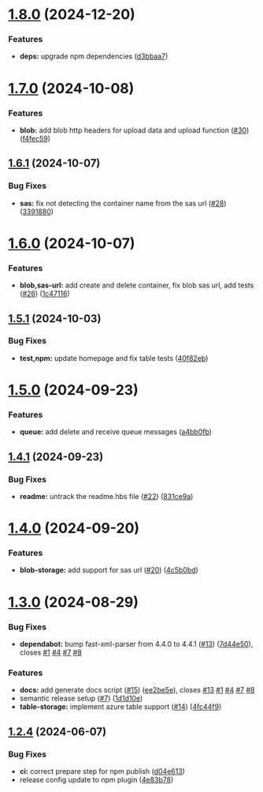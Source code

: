 # [1.8.0](https://github.com/akadenia/AkadeniaAzureStorage/compare/1.7.0...1.8.0) (2024-12-20)


### Features

* **deps:** upgrade npm dependencies ([d3bbaa7](https://github.com/akadenia/AkadeniaAzureStorage/commit/d3bbaa7aaab3b95161cb82193dedb7a96983eff0))

# [1.7.0](https://github.com/akadenia/AkadeniaAzureStorage/compare/1.6.1...1.7.0) (2024-10-08)


### Features

* **blob:** add blob http headers for upload data and upload function ([#30](https://github.com/akadenia/AkadeniaAzureStorage/issues/30)) ([f4fec59](https://github.com/akadenia/AkadeniaAzureStorage/commit/f4fec59a087e566f58ece6c1e41a9c25e219907a))

## [1.6.1](https://github.com/akadenia/AkadeniaAzureStorage/compare/1.6.0...1.6.1) (2024-10-07)


### Bug Fixes

* **sas:** fix not detecting the container name from the sas url ([#28](https://github.com/akadenia/AkadeniaAzureStorage/issues/28)) ([3391880](https://github.com/akadenia/AkadeniaAzureStorage/commit/3391880e02b181576cc992aad07b8d39fcef0034))

# [1.6.0](https://github.com/akadenia/AkadeniaAzureStorage/compare/1.5.1...1.6.0) (2024-10-07)


### Features

* **blob,sas-url:** add create and delete container, fix blob sas url, add tests ([#26](https://github.com/akadenia/AkadeniaAzureStorage/issues/26)) ([1c47116](https://github.com/akadenia/AkadeniaAzureStorage/commit/1c47116ddc2b1e22bda48bdf8786041ce25961c9))

## [1.5.1](https://github.com/akadenia/AkadeniaAzureStorage/compare/1.5.0...1.5.1) (2024-10-03)


### Bug Fixes

* **test,npm:** update homepage and fix table tests ([40f82eb](https://github.com/akadenia/AkadeniaAzureStorage/commit/40f82eb5135cc94b913a5cdbab98f4572c90b18d))

# [1.5.0](https://github.com/akadenia/AkadeniaAzureStorage/compare/1.4.1...1.5.0) (2024-09-23)


### Features

* **queue:** add delete and receive queue messages ([a4bb0fb](https://github.com/akadenia/AkadeniaAzureStorage/commit/a4bb0fb70a809e050a9d912d063950b4086cd44b))

## [1.4.1](https://github.com/akadenia/AkadeniaAzureStorage/compare/1.4.0...1.4.1) (2024-09-23)


### Bug Fixes

* **readme:** untrack the readme.hbs file ([#22](https://github.com/akadenia/AkadeniaAzureStorage/issues/22)) ([831ce9a](https://github.com/akadenia/AkadeniaAzureStorage/commit/831ce9a0afa2effd833f559f8c93714f117c2e72))

# [1.4.0](https://github.com/akadenia/AkadeniaAzureStorage/compare/1.3.1...1.4.0) (2024-09-20)


### Features

* **blob-storage:** add support for sas url ([#20](https://github.com/akadenia/AkadeniaAzureStorage/issues/20)) ([4c5b0bd](https://github.com/akadenia/AkadeniaAzureStorage/commit/4c5b0bde8277e594f027850e16eeec9f66f05735))

# [1.3.0](https://github.com/akadenia/AkadeniaAzureStorage/compare/1.2.4...1.3.0) (2024-08-29)


### Bug Fixes

* **dependabot:** bump fast-xml-parser from 4.4.0 to 4.4.1 ([#13](https://github.com/akadenia/AkadeniaAzureStorage/issues/13)) ([7d44e50](https://github.com/akadenia/AkadeniaAzureStorage/commit/7d44e50276fed195c76a8f3da177ee4410580535)), closes [#1](https://github.com/akadenia/AkadeniaAzureStorage/issues/1) [#4](https://github.com/akadenia/AkadeniaAzureStorage/issues/4) [#7](https://github.com/akadenia/AkadeniaAzureStorage/issues/7) [#8](https://github.com/akadenia/AkadeniaAzureStorage/issues/8)


### Features

* **docs:** add generate docs script ([#15](https://github.com/akadenia/AkadeniaAzureStorage/issues/15)) ([ee2be5e](https://github.com/akadenia/AkadeniaAzureStorage/commit/ee2be5eab5d5b4a6bdc99e8769c60cbf2537e4f4)), closes [#13](https://github.com/akadenia/AkadeniaAzureStorage/issues/13) [#1](https://github.com/akadenia/AkadeniaAzureStorage/issues/1) [#4](https://github.com/akadenia/AkadeniaAzureStorage/issues/4) [#7](https://github.com/akadenia/AkadeniaAzureStorage/issues/7) [#8](https://github.com/akadenia/AkadeniaAzureStorage/issues/8)
* semantic release setup ([#7](https://github.com/akadenia/AkadeniaAzureStorage/issues/7)) ([1d1d10e](https://github.com/akadenia/AkadeniaAzureStorage/commit/1d1d10eb5308477b7daec46b4319cbeecbcdbefa))
* **table-storage:** implement azure table support  ([#14](https://github.com/akadenia/AkadeniaAzureStorage/issues/14)) ([4fc44f9](https://github.com/akadenia/AkadeniaAzureStorage/commit/4fc44f9b2c9603d82abe41be9213c94636f8e959))

## [1.2.4](https://github.com/akadenia/AkadeniaAzureStorage/compare/v1.2.3...1.2.4) (2024-06-07)


### Bug Fixes

* **ci:** correct prepare step for npm publish ([d04e613](https://github.com/akadenia/AkadeniaAzureStorage/commit/d04e613871dc034d2d5d929549f194c2f02ccdd6))
* release config update to npm plugin ([4e83b78](https://github.com/akadenia/AkadeniaAzureStorage/commit/4e83b78e60464b46cb812d56a62678c0ee700a21))
